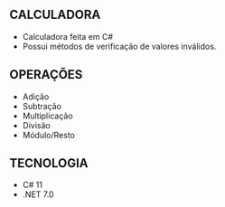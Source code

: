 ## CALCULADORA

 - Calculadora feita em C#
 - Possui métodos de verificação de valores inválidos.

## OPERAÇÕES 

 - Adição
 - Subtração
 - Multiplicação
 - Divisão
 - Módulo/Resto

## TECNOLOGIA

 - C# 11
 - .NET 7.0


